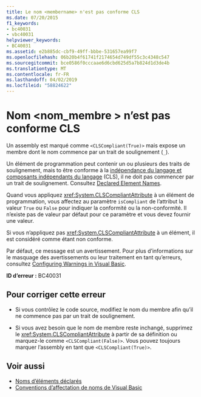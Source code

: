 ```yaml
---
title: Le nom <membername> n'est pas conforme CLS
ms.date: 07/20/2015
f1_keywords:
- bc40031
- vbc40031
helpviewer_keywords:
- BC40031
ms.assetid: e2b885dc-cbf9-49ff-bbbe-531657ea99f7
ms.openlocfilehash: 06b20b4f61741f2174654d749df55c3c4348c547
ms.sourcegitcommit: bce0586f0cccaae6d6cbd625d5a7b824d1d3de4b
ms.translationtype: MT
ms.contentlocale: fr-FR
ms.lasthandoff: 04/02/2019
ms.locfileid: "58824622"
---
```

# <a name="name-membername-is-not-cls-compliant"></a>Nom \<nom_membre > n’est pas conforme CLS
Un assembly est marqué comme `<CLSCompliant(True)>` mais expose un membre dont le nom commence par un trait de soulignement (`_`).  
  
 Un élément de programmation peut contenir un ou plusieurs des traits de soulignement, mais to être conforme à la [indépendance du langage et composants indépendants du langage](../../../standard/language-independence-and-language-independent-components.md) (CLS), il ne doit pas commencer par un trait de soulignement. Consultez [Declared Element Names](../../../visual-basic/programming-guide/language-features/declared-elements/declared-element-names.md).  
  
 Quand vous appliquez <xref:System.CLSCompliantAttribute> à un élément de programmation, vous affectez au paramètre `isCompliant` de l’attribut la valeur `True` ou `False` pour indiquer la conformité ou la non-conformité. Il n’existe pas de valeur par défaut pour ce paramètre et vous devez fournir une valeur.  
  
 Si vous n’appliquez pas <xref:System.CLSCompliantAttribute> à un élément, il est considéré comme étant non conforme.  
  
 Par défaut, ce message est un avertissement. Pour plus d’informations sur le masquage des avertissements ou leur traitement en tant qu’erreurs, consultez [Configuring Warnings in Visual Basic](/visualstudio/ide/configuring-warnings-in-visual-basic).  
  
 **ID d’erreur :** BC40031  
  
## <a name="to-correct-this-error"></a>Pour corriger cette erreur  
  
-   Si vous contrôlez le code source, modifiez le nom du membre afin qu’il ne commence pas par un trait de soulignement.  
  
-   Si vous avez besoin que le nom de membre reste inchangé, supprimez le <xref:System.CLSCompliantAttribute> à partir de sa définition ou marquez-le comme `<CLSCompliant(False)>`. Vous pouvez toujours marquer l’assembly en tant que `<CLSCompliant(True)>`.  
  
## <a name="see-also"></a>Voir aussi

- [Noms d’éléments déclarés](../../../visual-basic/programming-guide/language-features/declared-elements/declared-element-names.md)
- [Conventions d’affectation de noms de Visual Basic](../../../visual-basic/programming-guide/program-structure/naming-conventions.md)
